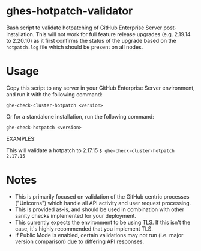 # ghes-hotpatch-validator
Bash script to validate hotpatching of GitHub Enterprise Server post-installation. This will not work for full feature release upgrades (e.g. 2.19.14 to 2.20.10) as it first confirms the status of the upgrade based on the `hotpatch.log` file which should be present on all nodes.

# Usage

Copy this script to any server in your GitHub Enterprise Server environment, and run it with the following command:

`ghe-check-cluster-hotpatch <version>`

Or for a standalone installation, run the following command:

`ghe-check-hotpatch <version>`

EXAMPLES:

   This will validate a hotpatch to 2.17.15
     `$ ghe-check-cluster-hotpatch 2.17.15`

# Notes

- This is primarily focused on validation of the GitHub centric processes ("Unicorns") which handle all API activity and user request processing.
- This is provided as-is, and should be used in combination with other sanity checks implemented for your deployment.
- This currently expects the environment to be using TLS. If this isn't the case, it's highly recommended that you implement TLS.
- If Public Mode is enabled, certain validations may not run (i.e. major version comparison) due to differing API responses.
